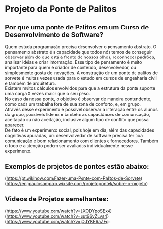 # Projeto da Ponte de Palitos
## Por que uma ponte de Palitos em um Curso de Desenvolvimento de Software?
Quem estuda programação precisa desenvolver o pensamento abstrato. 
O pensamento abstrato é a capacidade que todos nós temos de conseguir observar além do que está a frente de nossos olhos, reconhecer padrões, analisar idéias e criar informação. Esse tipo de pensamento é muito importante para quem é criador de conteúdo, desenvolvedor, ou simplesmente gosta de inovações. 
A construção de um ponte de palitos de sorvete é muitas vezes usada para o estudo em cursos de engenharia civil e também de arquitetura.<br>
Existem muitos cálculos envolvidos para que a estrutura da ponte suporte uma carga X vezes maior que o seu peso.<br>
No caso da nossa ponte, o objetivo é observar de maneira contundente, como cada um trabalha fora de sua zona de conforto, e, em grupo.<br>
Através desse experimento é possivel observar a interação entre os alunos do grupo, possiveis lideres e também as capacidades de comunicação, aceitação ou não aceitação, inclusive algum tipo de conflito que possa aparecer.<br>
De fato é um experimento social, pois hoje em dia, além das capacidades cognitivas apuradas, um desenvolvedor de software precisa ter boa comunicação e bom relacionamento com clientes e fornecedores. Também o foco e a atenção podem ser avaliados individualmente nesse experimento.<br>

## Exemplos de projetos de pontes estão abaixo:<br>

(https://pt.wikihow.com/Fazer-uma-Ponte-com-Palitos-de-Sorvete)<br>
(https://engpaulosampaio.wixsite.com/projetopontek/sobre-o-projeto)<br>

## Videos de Projetos semelhantes:<br>

(https://www.youtube.com/watch?v=LXODYpoSEx4)<br>
(https://www.youtube.com/watch?v=uut96yZLvs4)<br>
(https://www.youtube.com/watch?v=jOJYKE6aZFg)<br>
